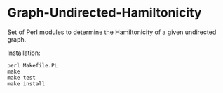 # Graph-Undirected-Hamiltonicity
Set of Perl modules to determine the Hamiltonicity of a given undirected graph.

Installation:


    perl Makefile.PL
    make
    make test
    make install

